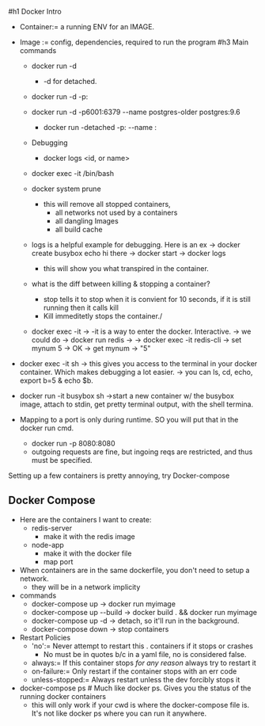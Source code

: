 #h1 Docker Intro
- Container:= a running ENV for an IMAGE.
- Image := config, dependencies, required to run the program
#h3 Main commands
  - docker run -d <image-name>
    - -d for detached.
  - docker run -d -p<Port of host>:<port of container>
  - docker run -d -p6001:6379 --name postgres-older postgres:9.6
    - docker run -detached -p<host>:<container> --name <give it a name>:<specify version>
  - Debugging
    - docker logs <id, or name>
  - docker exec -it <container-id> /bin/bash
  - docker system prune
    - this will remove all stopped containers,
      - all networks not used by a containers
      - all dangling Images
      - all build cache
  - logs is a helpful example for debugging. Here is an ex
    -> docker create busybox echo hi there
    -> docker start <container-id>
    -> docker logs <container-id>
      - this will show you what transpired in the container.
  - what is the diff between killing & stopping a container?
    - stop tells it to stop when it is convient for 10 seconds, if it is still running then it calls kill
    - Kill immeditetly stops the container./

  - docker exec -it <container-id> <command>
    -> -it is a way to enter the docker. Interactive.
    -> we could do
    -> docker run redis
      -> <container-id>
    -> docker exec -it <container-id> redis-cli
      -> set mynum 5
        -> OK
      -> get mynum
        -> "5"
- docker exec -it <container-id> sh
  -> this gives you access to the terminal in your docker container. Which makes debugging a lot easier.
  -> you can ls, cd, echo, export b=5 & echo $b.

- docker run -it busybox sh
  ->start a new container w/ the busybox image, attach to stdin, get pretty terminal output, with the shell termina.

- Mapping to a port is only during runtime. SO you will put that in the docker run cmd.
  - docker run -p 8080:8080 <image-id>
  - outgoing requests are fine, but ingoing reqs are restricted, and thus must be specified.

Setting up a few containers is pretty annoying, try Docker-compose

## Docker Compose
  - Here are the containers I want to create:
    - redis-server
      - make it with the redis image
    - node-app
      - make it with the docker file
      - map port
  - When containers are in the same dockerfile, you don't need to setup a network.
    - they will be in a network implicity
  - commands
    - docker-compose up -> docker run myimage
    - docker-compose up --build -> docker build . && docker run myimage
    - docker-compose up -d -> detach, so it'll run in the background.
    - docker-compose down -> stop containers
  - Restart Policies
    - 'no':= Never attempt to restart this . containers if it stops or crashes
      - No must be in quotes b/c in a yaml file, no is considered false.
    - always:= If this container stops *for any reason* always try to restart it
    - on-failure:= Only restart if the container stops with an err code
    - unless-stopped:= Always restart unless the dev forcibly stops it
  - docker-compose ps # Much like docker ps. Gives you the status of the running docker containers
    - this will only work if your cwd is where the docker-compose file is. It's not like docker ps where you can run it anywhere.
